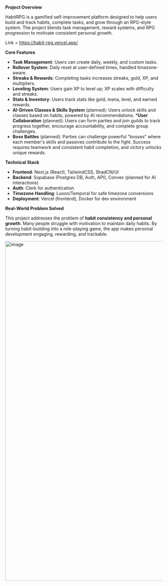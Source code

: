 **Project Overview**

HabitRPG is a gamified self-improvement platform designed to help users build and track habits, complete tasks, and grow through an RPG-style system. The project blends task management, reward systems, and RPG progression to motivate consistent personal growth.

Link = https://habit-rpg.vercel.app/

**Core Features**

- **Task Management**: Users can create daily, weekly, and custom tasks.
- **Rollover System**: Daily reset at user-defined times, handled timezone-aware.
- **Streaks & Rewards**: Completing tasks increases streaks, gold, XP, and multipliers.
- **Leveling System**: Users gain XP to level up; XP scales with difficulty and streaks.
- **Stats & Inventory**: Users track stats like gold, mana, level, and earned rewards.
- **AI-Driven Classes & Skills System** (planned): Users unlock skills and classes based on habits, powered by AI recommendations.
  ***User Collaboration** (planned): Users can form parties and join guilds to track progress together, encourage accountability, and complete group challenges.
- **Boss Battles** (planned): Parties can challenge powerful "bosses" where each member's skills and passives contribute to the fight. Success requires teamwork and consistent habit completion, and victory unlocks unique rewards.


**Technical Stack**

- **Frontend**: Next.js (React), TailwindCSS, ShadCN/UI
- **Backend**: Supabase (Postgres DB, Auth, API), Convex (planned for AI interactions)
- **Auth**: Clerk for authentication
- **Timezone Handling**: Luxon/Temporal for safe timezone conversions
- **Deployment**: Vercel (frontend), Docker for dev environment


**Real-World Problem Solved**

This project addresses the problem of **habit consistency and personal growth**. Many people struggle with motivation to maintain daily habits. By turning habit-building into a role-playing game, the app makes personal development engaging, rewarding, and trackable.

<img width="997" height="1084" alt="image" src="https://github.com/user-attachments/assets/cf173e52-d79d-4db5-88b1-0aa33dbe7a72" />

